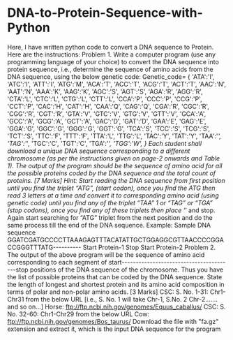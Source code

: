 # DNA-to-Protein-Sequence-with-Python
Here, I have written python code to convert a DNA sequence to Protein.
Here are the instructions:
Problem 1. Write a computer program (use any programming language of your choice) to convert the DNA sequence into protein sequence, i.e., determine the sequence of amino acids from the DNA sequence, using the below genetic code: 
Genetic_code= { 
'ATA':'I', 'ATC':'I', 'ATT':'I', 'ATG':'M', 'ACA':'T', 'ACC':'T', 'ACG':'T', 'ACT':'T', 'AAC':'N', 'AAT':'N', 'AAA':'K', 'AAG':'K', 'AGC':'S', 'AGT':'S', 'AGA':'R', 'AGG':'R', 'CTA':'L', 'CTC':'L', 'CTG':'L', 'CTT':'L', 'CCA':'P', 'CCC':'P', 'CCG':'P', 'CCT':'P', 'CAC':'H', 'CAT':'H', 'CAA':'Q', 'CAG':'Q', 'CGA':'R', 'CGC':'R', 'CGG':'R', 'CGT':'R', 'GTA':'V', 'GTC':'V', 'GTG':'V', 'GTT':'V', 'GCA':'A', 'GCC':'A', 'GCG':'A', 'GCT':'A', 'GAC':'D', 'GAT':'D', 'GAA':'E', 'GAG':'E', 'GGA':'G', 'GGC':'G', 'GGG':'G', 'GGT':'G', 'TCA':'S', 'TCC':'S', 'TCG':'S', 'TCT':'S', 'TTC':'F', 'TTT':'F', 'TTA':'L', 'TTG':'L', 'TAC':'Y', 'TAT':'Y', 'TAA':'_', 'TAG':'_', 'TGC':'C', 'TGT':'C', 'TGA':'_', 'TGG':'W', } 
Each student shall download a unique DNA sequence corresponding to a different chromosome (as per the instructions given on page-2 onwards and Table 1). The output of the program should be the sequence of amino acid for all the possible proteins coded by the DNA sequence and the total count of proteins. [7 Marks] 
Hint: Start reading the DNA sequence from first position until you find the triplet “ATG”, (start codon), once you find the ATG then read 3 letters at a time and convert it to corresponding amino acid (using genetic code) until you find any of the triplet “TAA” 
1 
or “TAG” or “TGA” (stop codons), once you find any of these triplets then place ‘_’ and stop. Again start searching for “ATG” triplet from the next position and do the same process till the end of the DNA sequence. 
Example: Sample DNA sequence 
GGATCGATGCCCCTTAAAGAGTTTACATATTGCTGGAGGCGTTAACCCCGGACCGGGTTTATG---------- 
Start Protein-1 Stop Start Protein-2 
Problem 2. The output of the above program will be the sequence of amino acid corresponding to each segment of start----------------------------------------stop positions of the DNA sequence of the chromosome. Thus you have the list of possible proteins that can be coded by the DNA sequence. State the length of longest and shortest protein and its amino acid composition in terms of polar and non-polar amino acids. [3 Marks] 
CSC: S. No. 1-31: Chr1-Chr31 from the below URL [i.e., S. No. 1 will take Chr-1, S.No. 2 Chr-2....... and so on...] 
Horse: 
ftp://ftp.ncbi.nih.gov/genomes/Equus_caballus/ 
CSC: S. No. 32-60: Chr1-Chr29 from the below URL 
Cow: 
ftp://ftp.ncbi.nih.gov/genomes/Bos_taurus/ 
Download the file with "fa.gz" extension and extract it, which is the input DNA sequence for the program 

